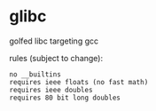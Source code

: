# glibc
golfed libc targeting gcc

rules (subject to change):

	no __builtins
	requires ieee floats (no fast math)
	requires ieee doubles
	requires 80 bit long doubles
